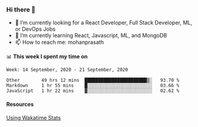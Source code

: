 ### Hi there 👋

- 🔭 I’m currently looking for a React Developer, Full Stack Developer, ML, or DevOps Jobs
- 🌱 I’m currently learning React, Javascript, ML, and MongoDB
- 📫 How to reach me: mohanprasath

📊 **This week I spent my time on**
<!--START_SECTION:waka-->
```text
Week: 14 September, 2020 - 21 September, 2020

Other        49 hrs 12 mins  ███████████████████████▒░   93.70 % 
Markdown     1 hr 55 mins    █░░░░░░░░░░░░░░░░░░░░░░░░   03.66 % 
JavaScript   1 hr 22 mins    ▓░░░░░░░░░░░░░░░░░░░░░░░░   02.62 % 
```
<!--END_SECTION:waka-->

#### Resources
[Using Wakatime Stats](https://github.com/marketplace/actions/waka-readme)
